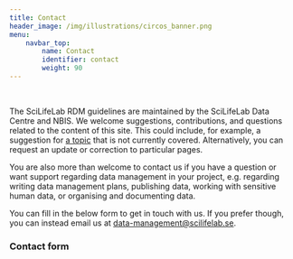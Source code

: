 ```yaml
---
title: Contact
header_image: /img/illustrations/circos_banner.png
menu:
    navbar_top:
        name: Contact
        identifier: contact
        weight: 90
---
```

&nbsp;

The SciLifeLab RDM guidelines are maintained by the SciLifeLab Data Centre and NBIS. We welcome suggestions, contributions, and questions related to the content of this site. This could include, for example, a suggestion for [a topic](/topics/) that is not currently covered. Alternatively, you can request an update or correction to particular pages.

You are also more than welcome to contact us if you have a question or want support regarding data management in your project, e.g. regarding writing data management plans, publishing data, working with sensitive human data, or organising and documenting data.

You can fill in the below form to get in touch with us. If you prefer though, you can instead email us at [data-management@scilifelab.se](mailto:data-management@scilifelab.se).

### Contact form

